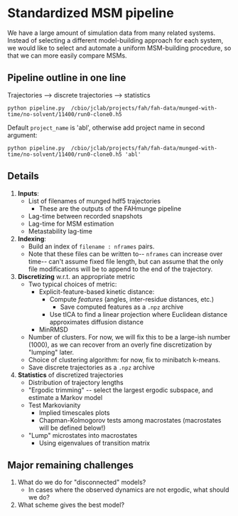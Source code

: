 # Standardized MSM pipeline
We have a large amount of simulation data from many related systems. Instead of selecting a different model-building approach for each system, we would like to select and automate a uniform MSM-building procedure, so that we can more easily compare MSMs.

## Pipeline outline in one line
Trajectories --> discrete trajectories --> statistics

`python pipeline.py  /cbio/jclab/projects/fah/fah-data/munged-with-time/no-solvent/11400/run0-clone0.h5`

Default `project_name` is 'abl', otherwise add project name in second argument:

`python pipeline.py  /cbio/jclab/projects/fah/fah-data/munged-with-time/no-solvent/11400/run0-clone0.h5 'abl'`

## Details
1. **Inputs**:
   - List of filenames of munged hdf5 trajectories
      - These are the outputs of the FAHmunge pipeline
   - Lag-time between recorded snapshots
   - Lag-time for MSM estimation
   - Metastability lag-time
2. **Indexing**:
   - Build an index of `filename : nframes` pairs.
   - Note that these files can be written to-- `nframes` can increase over time-- can't assume fixed file length, but can assume that the only file modifications will be to append to the end of the trajectory.
3. **Discretizing** w.r.t. an appropriate metric
   - Two typical choices of metric:
      - Explicit-feature-based kinetic distance:
         - Compute *features* (angles, inter-residue distances, etc.)
            - Save computed features as a `.npz` archive
         - Use tICA to find a linear projection where Euclidean distance approximates diffusion distance
      - MinRMSD
   - Number of clusters. For now, we will fix this to be a large-ish number (1000), as we can recover from an overly fine discretization by "lumping" later.
   - Choice of clustering algorithm: for now, fix to minibatch k-means.
   - Save discrete trajectories as a `.npz` archive
4. **Statistics** of discretized trajectories
   - Distribution of trajectory lengths
   - "Ergodic trimming" -- select the largest ergodic subspace, and estimate a Markov model
   - Test Markovianity
      - Implied timescales plots
      - Chapman-Kolmogorov tests among macrostates (macrostates will be defined below!)
   - "Lump" microstates into macrostates
      - Using eigenvalues of transition matrix

## Major remaining challenges
1. What do we do for "disconnected" models?
   - In cases where the observed dynamics are not ergodic, what should we do?
2. What scheme gives the best model?
